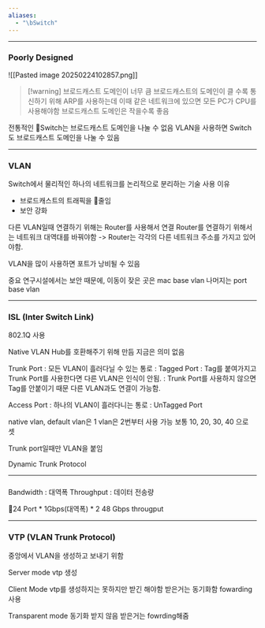 ```yaml
---
aliases:
  - "\bSwitch"
---
```


---
### Poorly Designed
![[Pasted image 20250224102857.png]]
> [!warning] 브로드캐스트 도메인이 너무 큼
> 브로드캐스트의 도메인이 클 수록 통신하기 위해 ARP를 사용하는데 이때 같은 네트워크에 있으면 모든 PC가 CPU를 사용해야함
> 브로드캐스트 도메인은 작을수록 좋음

전통적인 Switch는 브로드캐스트 도메인을 나눌 수 없음
VLAN을 사용하면 Switch도 브로드캐스트 도메인을 나눌 수 있음

---
### VLAN

Switch에서 물리적인 하나의 네트워크를 논리적으로 분리하는 기술
사용 이유
- 브로드캐스트의 트래픽을 줄임
- 보안 강화

다른 VLAN일때 연결하기 위해는 Router를 사용해서 연결
Router를 연결하기 위해서는 네트워크 대역대를 바꿔야함
-> Router는 각각의 다른 네트워크 주소를 가지고 있어야함.

VLAN을 많이 사용하면 포트가 낭비될 수 있음

중요 연구시설에서는 보안 때문에, 이동이 잦은 곳은  mac base vlan
나머지는 port base vlan

---
### ISL (Inter Switch Link)

802.1Q 사용

Native VLAN
Hub를 호환해주기 위해 만듬
지금은 의미 없음

Trunk Port
: 모든 VLAN이 흘러다닐 수 있는 통로
: Tagged Port
: Tag를 붙여가지고 Trunk Port를 사용한다면 다른 VLAN은 인식이 안됨.
: Trunk Port를 사용하지 않으면 Tag를 안붙이기 때문 다른 VLAN과도 연결이 가능함.

Access Port
: 하나의 VLAN이 흘러다니는 통로
: UnTagged Port

native vlan, default vlan은 1
vlan은 2번부터 사용 가능
보통 10, 20, 30, 40 으로 셋

Trunk port일때만 VLAN을 붙임

Dynamic Trunk Protocol

---
###
Bandwidth : 대역폭
Throughput : 데이터 전송량

24 Port * 1Gbps(대역폭) * 2
 48 Gbps througput

---
### VTP (VLAN Trunk Protocol)

중앙에서 VLAN을 생성하고 보내기 위함

Server mode
vtp 생성

Client Mode
vtp를 생성하지는 못하지만 받긴 해야함
받은거는 동기화함
fowarding 사용

Transparent mode
동기화 받지 않음
받은거는 fowrding해줌
